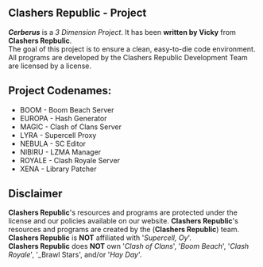 ## Clashers Republic - Project

***Cerberus*** is a _3 Dimension Project_.
It has been **written by Vicky** from **Clashers Repbulic**.  
The goal of this project is to ensure a clean, easy-to-die code environment.
All programs are developed by the Clashers Republic Development Team are licensed by a license.

## Project Codenames:
* BOOM - Boom Beach Server
* EUROPA - Hash Generator
* MAGIC - Clash of Clans Server
* LYRA - Supercell Proxy
* NEBULA - SC Editor
* NIBIRU - LZMA Manager
* ROYALE - Clash Royale Server
* XENA - Library Patcher

## Disclaimer
**Clashers Republic**'s resources and programs are protected under the license and our policies available on our website.
**Clashers Republic**'s resources and programs are created by the (**Clashers Republic**) team.  
**Clashers Republic** is **NOT** affiliated with '_Supercell, Oy_'.  
**Clashers Republic** does **NOT** own '_Clash of Clans_', '_Boom Beach_', '_Clash Royale_', '_Brawl Stars', and/or '_Hay Day_'.
